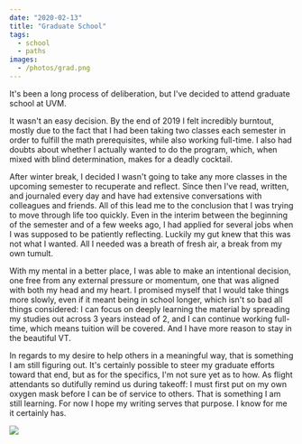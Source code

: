 ```yaml
---
date: "2020-02-13"
title: "Graduate School"
tags:
  - school
  - paths
images:
  - /photos/grad.png
---
```


It's been a long process of deliberation, but I've decided to attend graduate school at UVM.

It wasn't an easy decision. By the end of 2019 I felt incredibly burntout, mostly due to the fact that I had been taking two classes each semester in order to fulfill the math prerequisites, while also working full-time. I also had doubts about whether I actually wanted to do the program, which, when mixed with blind determination, makes for a deadly cocktail. 

After winter break, I decided I wasn't going to take any more classes in the upcoming semester to recuperate and reflect. Since then I've read, written, and journaled every day and have had extensive conversations with colleagues and friends. All of this lead me to the conclusion that I was trying to move through life too quickly. Even in the interim between the beginning of the semester and of a few weeks ago, I had applied for several jobs when I was supposed to be patiently reflecting. Luckily my gut knew that this was not what I wanted. All I needed was a breath of fresh air, a break from my own tumult.

With my mental in a better place, I was able to make an intentional decision, one free from any external pressure or momentum, one that was aligned with both my head and my heart. I promised myself that I would take things more slowly, even if it meant being in school longer, which isn't so bad all things considered: I can focus on deeply learning the material by spreading my studies out across 3 years instead of 2, and I can continue working full-time, which means tuition will be covered. And I have more reason to stay in the beautiful VT.

In regards to my desire to help others in a meaningful way, that is something I am still figuring out. It's certainly possible to steer my graduate efforts toward that end, but as for the specifics, I'm not sure yet as to how. As flight attendants so dutifully remind us during takeoff: I must first put on my own oxygen mask before I can be of service to others. That is something I am still learning. For now I hope my writing serves that purpose. I know for me it certainly has.

![](/photos/grad.png)
